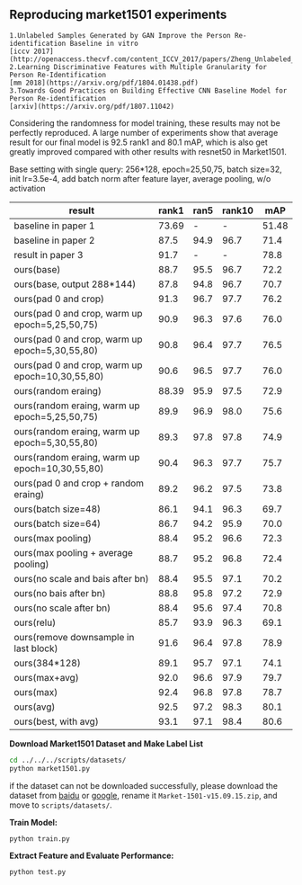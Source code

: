 ## Reproducing market1501 experiments
    1.Unlabeled Samples Generated by GAN Improve the Person Re-identification Baseline in vitro
    [iccv 2017](http://openaccess.thecvf.com/content_ICCV_2017/papers/Zheng_Unlabeled_Samples_Generated_ICCV_2017_paper.pdf)
    2.Learning Discriminative Features with Multiple Granularity for Person Re-Identification
    [mm 2018](https://arxiv.org/pdf/1804.01438.pdf)
    3.Towards Good Practices on Building Effective CNN Baseline Model for Person Re-identification
    [arxiv](https://arxiv.org/pdf/1807.11042)

Considering the randomness for model training, these results may not be perfectly reproduced. A large number of experiments show that average result for our final model is 92.5 rank1 and 80.1 mAP, which is also get greatly improved compared with other results with resnet50 in Market1501.

Base setting with single query: 256*128, epoch=25,50,75, batch size=32, init lr=3.5e-4, add batch norm after feature layer, average pooling, w/o activation

result | rank1  | ran5 | rank10 | mAP
--- | --- | --- | --- | ---
baseline in paper 1 | 73.69 | - | - | 51.48
baseline in paper 2 | 87.5 | 94.9 | 96.7 | 71.4
result in paper 3 | 91.7 | - | - | 78.8
ours(base) | 88.7 | 95.5 | 96.7 | 72.2
ours(base, output 288*144) | 87.8 | 94.8 | 96.7 | 70.7
ours(pad 0 and crop) | 91.3 | 96.7 | 97.7 | 76.2
ours(pad 0 and crop, warm up epoch=5,25,50,75) | 90.9 | 96.3 | 97.6 | 76.0
ours(pad 0 and crop, warm up epoch=5,30,55,80) | 90.8 | 96.4 | 97.7 | 76.5
ours(pad 0 and crop, warm up epoch=10,30,55,80) | 90.6 | 96.5 | 97.7 | 76.0
ours(random eraing) | 88.39 | 95.9 | 97.5 | 72.9
ours(random eraing, warm up epoch=5,25,50,75) | 89.9 | 96.9 | 98.0 | 75.6
ours(random eraing, warm up epoch=5,30,55,80) | 89.3 | 97.8 | 97.8 | 74.9
ours(random eraing, warm up epoch=10,30,55,80) | 90.4 | 96.3 | 97.7 | 75.7
ours(pad 0 and crop + random eraing) | 89.2 | 96.2 | 97.5 | 73.8
ours(batch size=48) | 86.1 | 94.1 | 96.3 | 69.7
ours(batch size=64) | 86.7 | 94.2 | 95.9 | 70.0
ours(max pooling) | 88.4 | 95.2 | 96.6 | 72.3
ours(max pooling + average pooling) | 88.7 | 95.2 | 96.8 | 72.4
ours(no scale and bais after bn) | 88.4 | 95.5 | 97.1 | 70.2  
ours(no bais after bn) | 88.8 | 95.8 | 97.2 | 72.9
ours(no scale after bn) | 88.4 | 95.6 | 97.4 | 70.8
ours(relu) | 85.7 | 93.9 | 96.3 | 69.1
ours(remove downsample in last block) | 91.6 | 96.4 | 97.8 | 78.9
ours(384*128) | 89.1 | 95.7 | 97.1 | 74.1
ours(max+avg) | 92.0 | 96.6 | 97.9 | 79.7
ours(max) | 92.4 | 96.8 | 97.8 | 78.7
ours(avg) | 92.5 | 97.2 | 98.3 | 80.1
ours(best, with avg) | 93.1 | 97.1 | 98.4 | 80.6


**Download Market1501 Dataset and Make Label List**

```bash
cd ../../../scripts/datasets/
python market1501.py
```
if the dataset can not be downloaded successfully, please download the dataset from [baidu](https://pan.baidu.com/s/1ntIi2Op) or [google](https://drive.google.com/file/d/0B8-rUzbwVRk0c054eEozWG9COHM/view?usp=sharing), rename it `Market-1501-v15.09.15.zip`, and move to `scripts/datasets/`.

**Train Model:**

```bash
python train.py
```

**Extract Feature and Evaluate Performance:**

```bash
python test.py
```
